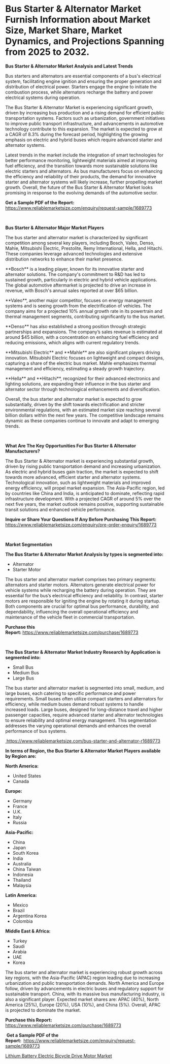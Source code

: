 <p><h1>Bus Starter & Alternator Market Furnish Information about Market Size, Market Share, Market Dynamics, and Projections Spanning from 2025 to 2032.</h1></p><p><strong>Bus Starter & Alternator Market Analysis and Latest Trends</strong></p>
<p><p>Bus starters and alternators are essential components of a bus's electrical system, facilitating engine ignition and ensuring the proper generation and distribution of electrical power. Starters engage the engine to initiate the combustion process, while alternators recharge the battery and power electrical systems during operation.</p><p>The Bus Starter & Alternator Market is experiencing significant growth, driven by increasing bus production and a rising demand for efficient public transportation systems. Factors such as urbanization, government initiatives to improve public transport infrastructure, and advancements in automotive technology contribute to this expansion. The market is expected to grow at a CAGR of 8.3% during the forecast period, highlighting the growing emphasis on electric and hybrid buses which require advanced starter and alternator systems.</p><p>Latest trends in the market include the integration of smart technologies for better performance monitoring, lightweight materials aimed at improving fuel efficiency, and the transition towards more sustainable solutions like electric starters and alternators. As bus manufacturers focus on enhancing the efficiency and reliability of their products, the demand for innovative starter and alternator systems will likely increase, further propelling market growth. Overall, the future of the Bus Starter & Alternator Market looks promising in response to the evolving demands of the automotive sector.</p></p>
<p><strong>Get a Sample PDF of the Report:&nbsp;</strong> <a href="https://www.reliablemarketsize.com/enquiry/request-sample/1689773?utm_campaign=2005&utm_medium=2&utm_source=Github&utm_content=ia&utm_term=07012025&utm_id=bus-starter-alternator">https://www.reliablemarketsize.com/enquiry/request-sample/1689773</a></p>
<p>&nbsp;</p>
<p><strong>Bus Starter & Alternator Major Market Players</strong></p>
<p><p>The bus starter and alternator market is characterized by significant competition among several key players, including Bosch, Valeo, Denso, Mahle, Mitsubishi Electric, Prestolite, Remy International, Hella, and Hitachi. These companies leverage advanced technologies and extensive distribution networks to enhance their market presence.</p><p>**Bosch** is a leading player, known for its innovative starter and alternator solutions. The company's commitment to R&D has led to sustained growth, particularly in electric and hybrid vehicle applications. The global automotive aftermarket is projected to drive an increase in revenue, with Bosch's annual sales reported at over $65 billion.</p><p>**Valeo**, another major competitor, focuses on energy management systems and is seeing growth from the electrification of vehicles. The company aims for a projected 10% annual growth rate in its powertrain and thermal management segments, contributing significantly to the bus market.</p><p>**Denso** has also established a strong position through strategic partnerships and expansions. The company’s sales revenue is estimated at around $45 billion, with a concentration on enhancing fuel efficiency and reducing emissions, which aligns with current regulatory trends.</p><p>**Mitsubishi Electric** and **Mahle** are also significant players driving innovation. Mitsubishi Electric focuses on lightweight and compact designs, capturing a share of the electric bus market. Mahle emphasizes thermal management and efficiency, estimating a steady growth trajectory.</p><p>**Hella** and **Hitachi**, recognized for their advanced electronics and lighting solutions, are expanding their influence in the bus starter and alternator sector through technological enhancements and diversification.</p><p>Overall, the bus starter and alternator market is expected to grow substantially, driven by the shift towards electrification and stricter environmental regulations, with an estimated market size reaching several billion dollars within the next few years. The competitive landscape remains dynamic as these companies continue to innovate and adapt to emerging trends.</p></p>
<p>&nbsp;</p>
<p><strong>What Are The Key Opportunities For Bus Starter & Alternator Manufacturers?</strong></p>
<p><p>The Bus Starter & Alternator market is experiencing substantial growth, driven by rising public transportation demand and increasing urbanization. As electric and hybrid buses gain traction, the market is expected to shift towards more advanced, efficient starter and alternator systems. Technological innovation, such as lightweight materials and improved energy efficiency, will propel market expansion. The Asia-Pacific region, led by countries like China and India, is anticipated to dominate, reflecting rapid infrastructure development. With a projected CAGR of around 5% over the next five years, the market outlook remains positive, supporting sustainable transit solutions and enhanced vehicle performance.</p></p>
<p><strong>Inquire or Share Your Questions If Any Before Purchasing This Report:</strong> <a href="https://www.reliablemarketsize.com/enquiry/pre-order-enquiry/1689773?utm_campaign=2005&utm_medium=2&utm_source=Github&utm_content=ia&utm_term=07012025&utm_id=bus-starter-alternator">https://www.reliablemarketsize.com/enquiry/pre-order-enquiry/1689773</a></p>
<p>&nbsp;</p>
<p><strong>Market Segmentation</strong></p>
<p><strong>The Bus Starter & Alternator Market Analysis by types is segmented into:</strong></p>
<p><ul><li>Alternator</li><li>Starter Motor</li></ul></p>
<p><p>The bus starter and alternator market comprises two primary segments: alternators and starter motors. Alternators generate electrical power for vehicle systems while recharging the battery during operation. They are essential for the bus’s electrical efficiency and reliability. In contrast, starter motors are responsible for igniting the engine by rotating it during startup. Both components are crucial for optimal bus performance, durability, and dependability, influencing the overall operational efficiency and maintenance of the vehicle fleet in commercial transportation.</p></p>
<p><strong>Purchase this Report:&nbsp;</strong><a href="https://www.reliablemarketsize.com/purchase/1689773?utm_campaign=2005&utm_medium=2&utm_source=Github&utm_content=ia&utm_term=07012025&utm_id=bus-starter-alternator">https://www.reliablemarketsize.com/purchase/1689773</a></p>
<p>&nbsp;</p>
<p><strong>The Bus Starter & Alternator Market Industry Research by Application is segmented into:</strong></p>
<p><ul><li>Small Bus</li><li>Medium Bus</li><li>Large Bus</li></ul></p>
<p><p>The bus starter and alternator market is segmented into small, medium, and large buses, each catering to specific performance and power requirements. Small buses often utilize compact starters and alternators for efficiency, while medium buses demand robust systems to handle increased loads. Large buses, designed for long-distance travel and higher passenger capacities, require advanced starter and alternator technologies to ensure reliability and optimal energy management. This segmentation addresses the varying operational demands and enhances the overall performance of bus systems.</p></p>
<p><a href="https://www.reliablemarketsize.com/bus-starter-and-alternator-r1689773?utm_campaign=2005&utm_medium=2&utm_source=Github&utm_content=ia&utm_term=07012025&utm_id=bus-starter-alternator">&nbsp;https://www.reliablemarketsize.com/bus-starter-and-alternator-r1689773</a></p>
<p><strong>In terms of Region, the Bus Starter & Alternator Market Players available by Region are:</strong></p>
<p>
    <p> <strong> North America: </strong>
        <ul>
            <li>United States</li>
            <li>Canada</li>
        </ul>
        </p> 
    <p> <strong> Europe: </strong>
        <ul>
            <li>Germany</li>
            <li>France</li>
            <li>U.K.</li>
            <li>Italy</li>
            <li>Russia</li>
        </ul>
        </p> 
    <p> <strong> Asia-Pacific: </strong>
        <ul>
            <li>China</li>
            <li>Japan</li>
            <li>South Korea</li>
            <li>India</li>
            <li>Australia</li>
            <li>China Taiwan</li>
            <li>Indonesia</li>
            <li>Thailand</li>
            <li>Malaysia</li>
        </ul>
        </p> 
    <p> <strong> Latin America: </strong>
        <ul>
            <li>Mexico</li>
            <li>Brazil</li>
            <li>Argentina Korea</li>
            <li>Colombia</li>
        </ul>
        </p> 
    <p> <strong> Middle East & Africa: </strong>
        <ul>
            <li>Turkey</li>
            <li>Saudi</li>
            <li>Arabia</li>
            <li>UAE</li>
            <li>Korea</li>
        </ul>
    </p>
    </p>
<p><p>The bus starter and alternator market is experiencing robust growth across key regions, with the Asia-Pacific (APAC) region leading due to increasing urbanization and public transportation demands. North America and Europe follow, driven by advancements in electric buses and regulatory support for sustainable transport. China, with its massive bus manufacturing industry, is also a significant player. Expected market shares are: APAC (40%), North America (25%), Europe (20%), USA (10%), and China (5%). Overall, APAC is projected to dominate the market.</p></p>
<p><strong>Purchase this Report: </strong><a href="https://www.reliablemarketsize.com/purchase/1689773?utm_campaign=2005&utm_medium=2&utm_source=Github&utm_content=ia&utm_term=07012025&utm_id=bus-starter-alternator">https://www.reliablemarketsize.com/purchase/1689773</a></p>
<p>&nbsp;<strong>Get a Sample PDF of the Report:&nbsp;&nbsp;</strong><a href="https://www.reliablemarketsize.com/enquiry/request-sample/1689773?utm_campaign=2005&utm_medium=2&utm_source=Github&utm_content=ia&utm_term=07012025&utm_id=bus-starter-alternator">https://www.reliablemarketsize.com/enquiry/request-sample/1689773</a></p>
<p><strong></strong></p>
<p><p><a href="https://github.com/lylyparadise/Market-Research-Report-List-5/blob/main/lithium-battery-electric-bicycle-drive-motor-market.md?utm_campaign=2005&utm_medium=2&utm_source=Github&utm_content=ia&utm_term=07012025&utm_id=bus-starter-alternator">Lithium Battery Electric Bicycle Drive Motor Market</a></p></p>